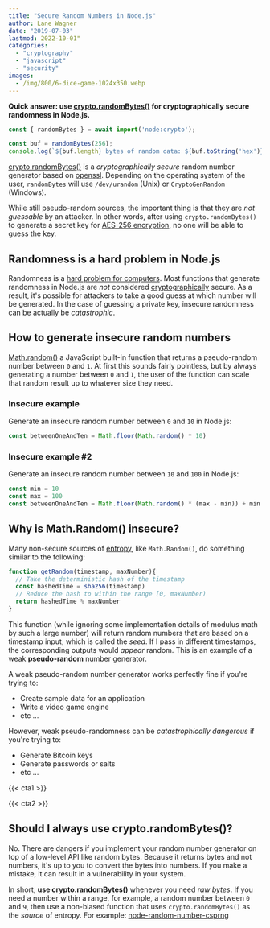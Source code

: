 ```yaml
---
title: "Secure Random Numbers in Node.js"
author: Lane Wagner
date: "2019-07-03"
lastmod: 2022-10-01"
categories: 
  - "cryptography"
  - "javascript"
  - "security"
images:
  - /img/800/6-dice-game-1024x350.webp
---
```


**Quick answer: use [crypto.randomBytes()](https://nodejs.org/api/crypto.html#crypto_crypto_randombytes_size_callback) for cryptographically secure randomness in Node.js.**

```js
const { randomBytes } = await import('node:crypto');

const buf = randomBytes(256);
console.log(`${buf.length} bytes of random data: ${buf.toString('hex')}`);
```

[crypto.randomBytes()](https://nodejs.org/api/crypto.html#crypto_crypto_randombytes_size_callback) is a *cryptographically secure* random number generator based on [openssl](https://wiki.openssl.org/index.php/Random_Numbers#Initialization). Depending on the operating system of the user, `randomBytes` will use `/dev/urandom` (Unix) or `CryptoGenRandom` (Windows).

While still pseudo-random sources, the important thing is that they are _not guessable_ by an attacker. In other words, after using `crypto.randomBytes()` to generate a secret key for [AES-256 encryption](/cryptography/aes-256-cipher/), no one will be able to guess the key.

## Randomness is a hard problem in Node.js

Randomness is a [hard problem for computers](/cryptography/what-is-entropy-in-cryptography/#computers-are-deterministic). Most functions that generate randomness in Node.js are *not* considered [cryptographically](/cryptography/what-is-cryptography/) secure. As a result, it's possible for attackers to take a good guess at which number will be generated. In the case of guessing a private key, insecure randomness can be actually be *catastrophic*.

## How to generate insecure random numbers

[Math.random()](https://developer.mozilla.org/en-US/docs/Web/JavaScript/Reference/Global_Objects/Math/random) a JavaScript built-in function that returns a pseudo-random number between `0` and `1`. At first this sounds fairly pointless, but by always generating a number between `0` and `1`, the user of the function can scale that random result up to whatever size they need.

### Insecure example

Generate an insecure random number between `0` and `10` in Node.js:

```js
const betweenOneAndTen = Math.floor(Math.random() * 10)
```

### Insecure example #2

Generate an insecure random number between `10` and `100` in Node.js:

```js
const min = 10
const max = 100
const betweenOneAndTen = Math.floor(Math.random() * (max - min)) + min + 1
```

## Why is Math.Random() insecure?

Many non-secure sources of [entropy](/cryptography/what-is-entropy-in-cryptography/), like `Math.Random()`, do something similar to the following:

```js
function getRandom(timestamp, maxNumber){
  // Take the deterministic hash of the timestamp
  const hashedTime = sha256(timestamp)
  // Reduce the hash to within the range [0, maxNumber)
  return hashedTime % maxNumber
}
```

This function (while ignoring some implementation details of modulus math by such a large number) will return random numbers that are based on a timestamp input, which is called the *seed*. If I pass in different timestamps, the corresponding outputs would *appear* random. This is an example of a weak **pseudo-random** number generator.

A weak pseudo-random number generator works perfectly fine if you're trying to:

* Create sample data for an application
* Write a video game engine
* etc ...

However, weak pseudo-randomness can be *catastrophically dangerous* if you're trying to:

* Generate Bitcoin keys
* Generate passwords or salts
* etc ...

{{< cta1 >}}

{{< cta2 >}}

## Should I always use crypto.randomBytes()?

No. There are dangers if you implement your random number generator on top of a low-level API like random bytes. Because it returns bytes and not numbers, it's up to you to convert the bytes into numbers. If you make a mistake, it can result in a vulnerability in your system.

In short, **use crypto.randomBytes()** whenever you need *raw bytes*. If you need a number within a range, for example, a random number between `0` and `9`, then use a non-biased function that uses `crypto.randomBytes()` as the *source* of entropy. For example: [node-random-number-csprng](https://github.com/joepie91/node-random-number-csprng)
